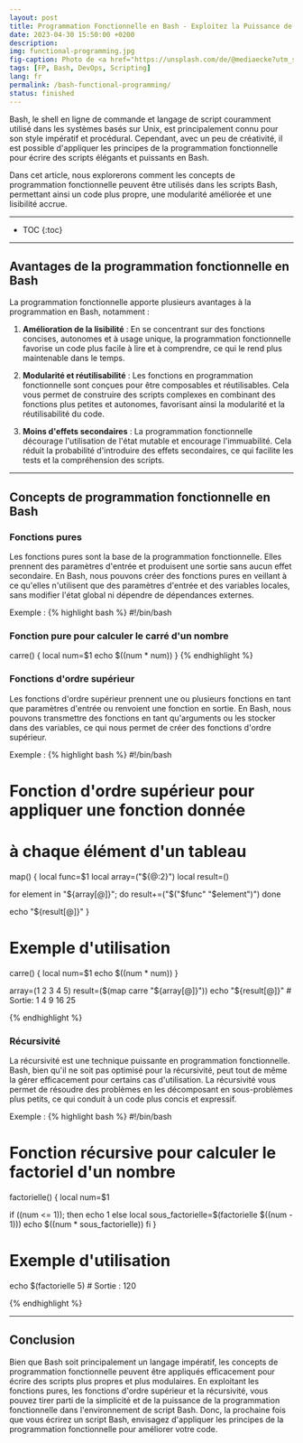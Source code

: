 ```yaml
---
layout: post
title: Programmation Fonctionnelle en Bash - Exploitez la Puissance de la Simplicité
date: 2023-04-30 15:50:00 +0200
description: 
img: functional-programming.jpg
fig-caption: Photo de <a href="https://unsplash.com/de/@mediaecke?utm_source=unsplash&utm_medium=referral&utm_content=creditCopyText">MediaEcke</a> sur <a href="https://unsplash.com/fr/photos/QGdmkyLK7jo?utm_source=unsplash&utm_medium=referral&utm_content=creditCopyText">Unsplash</a>
tags: [FP, Bash, DevOps, Scripting]
lang: fr
permalink: /bash-functional-programming/
status: finished
---
```


Bash, le shell en ligne de commande et langage de script couramment utilisé dans les systèmes basés sur Unix, est 
principalement connu pour son style impératif et procédural. Cependant, avec un peu de créativité, il est possible 
d'appliquer les principes de la programmation fonctionnelle pour écrire des scripts élégants et puissants en Bash.

Dans cet article, nous explorerons comment les concepts de programmation fonctionnelle peuvent être utilisés 
dans les scripts Bash, permettant ainsi un code plus propre, une modularité améliorée et une lisibilité accrue.

<hr class="hr-text" data-content="Plan">

* TOC
{:toc}

<hr class="hr-text" data-content="Bénéfices">

## Avantages de la programmation fonctionnelle en Bash
La programmation fonctionnelle apporte plusieurs avantages à la programmation en Bash, notamment :

1. **Amélioration de la lisibilité** : En se concentrant sur des fonctions concises, autonomes et à usage unique, la 
programmation fonctionnelle favorise un code plus facile à lire et à comprendre, ce qui le rend plus maintenable 
dans le temps.

2. **Modularité et réutilisabilité** : Les fonctions en programmation fonctionnelle sont conçues pour être composables et 
réutilisables. Cela vous permet de construire des scripts complexes en combinant des fonctions plus petites et 
autonomes, favorisant ainsi la modularité et la réutilisabilité du code.

3. **Moins d'effets secondaires** : La programmation fonctionnelle décourage l'utilisation de l'état mutable et encourage 
l'immuabilité. Cela réduit la probabilité d'introduire des effets secondaires, ce qui facilite les tests et la 
compréhension des scripts.

<hr class="hr-text" data-content="Concepts">

## Concepts de programmation fonctionnelle en Bash

### Fonctions pures
   Les fonctions pures sont la base de la programmation fonctionnelle. Elles prennent des paramètres d'entrée et 
   produisent une sortie sans aucun effet secondaire. En Bash, nous pouvons créer des fonctions pures en veillant à ce 
   qu'elles n'utilisent que des paramètres d'entrée et des variables locales, sans modifier l'état global ni dépendre 
   de dépendances externes.

Exemple :
{% highlight bash %}
#!/bin/bash

### Fonction pure pour calculer le carré d'un nombre
carre() {
  local num=$1
  echo $((num * num))
}
{% endhighlight %}

### Fonctions d'ordre supérieur
   Les fonctions d'ordre supérieur prennent une ou plusieurs fonctions en tant que paramètres d'entrée ou renvoient une 
   fonction en sortie. En Bash, nous pouvons transmettre des fonctions en tant qu'arguments ou les stocker dans des 
   variables, ce qui nous permet de créer des fonctions d'ordre supérieur.

Exemple :
{% highlight bash %}
#!/bin/bash

# Fonction d'ordre supérieur pour appliquer une fonction donnée 
# à chaque élément d'un tableau

map() {
  local func=$1
  local array=("${@:2}")
  local result=()
  
  for element in "${array[@]}"; do
    result+=("$("$func" "$element")")
  done
  
  echo "${result[@]}"
}

# Exemple d'utilisation
carre() {
  local num=$1
  echo $((num * num))
}

array=(1 2 3 4 5)
result=($(map carre "${array[@]}"))
echo "${result[@]}"  # Sortie: 1 4 9 16 25

{% endhighlight %}


### Récursivité

   La récursivité est une technique puissante en programmation fonctionnelle. Bash, bien qu'il ne soit pas optimisé 
   pour la récursivité, peut tout de même la gérer efficacement pour certains cas d'utilisation. La récursivité vous 
   permet de résoudre des problèmes en les décomposant en sous-problèmes plus petits, ce qui conduit à un code plus 
   concis et expressif.

Exemple :
{% highlight bash %}
#!/bin/bash

# Fonction récursive pour calculer le factoriel d'un nombre
factorielle() {
  local num=$1
    
  if ((num <= 1)); then
    echo 1
  else
    local sous_factorielle=$(factorielle $((num - 1)))
    echo $((num * sous_factorielle))
  fi
}

# Exemple d'utilisation
echo $(factorielle 5) # Sortie : 120

{% endhighlight %}

<hr class="hr-text" data-content="Conclusion">

## Conclusion
Bien que Bash soit principalement un langage impératif, les concepts de programmation fonctionnelle peuvent être 
appliqués efficacement pour écrire des scripts plus propres et plus modulaires. En exploitant les fonctions pures, les 
fonctions d'ordre supérieur et la récursivité, vous pouvez tirer parti de la simplicité et de la puissance de la 
programmation fonctionnelle dans l'environnement de script Bash. Donc, la prochaine fois que vous écrirez un script 
Bash, envisagez d'appliquer les principes de la programmation fonctionnelle pour améliorer votre code.
